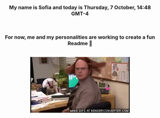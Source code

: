 


<div align="center">
<h3 >My name is Sofia and today is Thursday, 7 October, 14:48 GMT-4</h3><br>
<h3 >For now, me and my personalities are working to create a fun Readme 👋
</h3><br>
<img src='img/dwight.gif' alt='working...'/>
</div>

